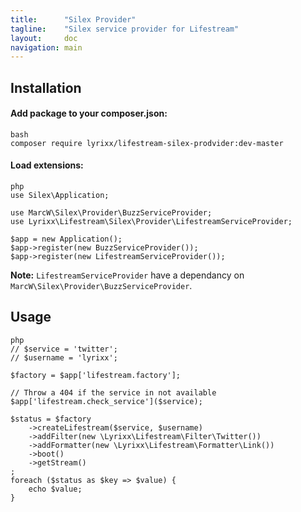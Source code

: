 ```yaml
---
title:      "Silex Provider"
tagline:    "Silex service provider for Lifestream"
layout:     doc
navigation: main
---
```


Installation
------------

#### Add package to your composer.json:

    bash
    composer require lyrixx/lifestream-silex-prodvider:dev-master

#### Load extensions:


    php
    use Silex\Application;

    use MarcW\Silex\Provider\BuzzServiceProvider;
    use Lyrixx\Lifestream\Silex\Provider\LifestreamServiceProvider;

    $app = new Application();
    $app->register(new BuzzServiceProvider());
    $app->register(new LifestreamServiceProvider());

**Note:** `LifestreamServiceProvider` have a dependancy
on `MarcW\Silex\Provider\BuzzServiceProvider`.

Usage
-----

    php
    // $service = 'twitter';
    // $username = 'lyrixx';

    $factory = $app['lifestream.factory'];

    // Throw a 404 if the service in not available
    $app['lifestream.check_service']($service);

    $status = $factory
        ->createLifestream($service, $username)
        ->addFilter(new \Lyrixx\Lifestream\Filter\Twitter())
        ->addFormatter(new \Lyrixx\Lifestream\Formatter\Link())
        ->boot()
        ->getStream()
    ;
    foreach ($status as $key => $value) {
        echo $value;
    }
